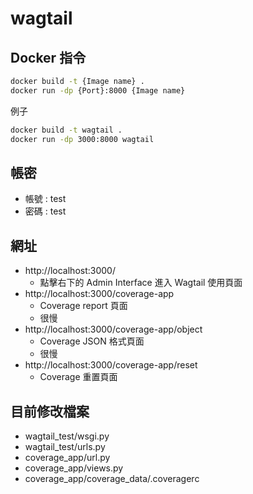 # wagtail
## Docker 指令
```bash
docker build -t {Image name} .
docker run -dp {Port}:8000 {Image name}
```
例子
```bash
docker build -t wagtail .
docker run -dp 3000:8000 wagtail
```
## 帳密
- 帳號 : test
- 密碼 : test
## 網址
- http://localhost:3000/
    - 點擊右下的 Admin Interface 進入 Wagtail 使用頁面
- http://localhost:3000/coverage-app
    - Coverage report 頁面
    - 很慢
- http://localhost:3000/coverage-app/object
    - Coverage JSON 格式頁面
    - 很慢
- http://localhost:3000/coverage-app/reset
    - Coverage 重置頁面
## 目前修改檔案
- wagtail_test/wsgi.py
- wagtail_test/urls.py
- coverage_app/url.py
- coverage_app/views.py
- coverage_app/coverage_data/.coveragerc
